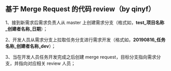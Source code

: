 ## 基于 Merge Request 的代码 review（by qinyf）

1、接到新需求后需求负责人从 master 上创建需求分支（格式如，**test_项目名称_创建者名称_日期**）；

2、开发人员从需求分支上拉取任务分支进行需求开发（格式如，**20190816_任务名称_创建者名称_dev**）；

3、当在开发人员任务开发完成之后创建 merge request，目标分支指向需求分支，并指向对应相关 review 人员；